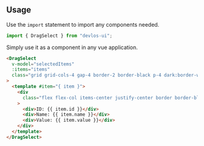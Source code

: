 ## Usage

Use the `import` statement to import any components needed.

```js
import { DragSelect } from "devlos-ui";
```

Simply use it as a component in any vue application.

```html
<DragSelect
  v-model="selectedItems"
  :items="items"
  class="grid grid-cols-4 gap-4 border-2 border-black p-4 dark:border-white"
>
  <template #item="{ item }">
    <div
      class="flex flex-col items-center justify-center border border-black p-2 dark:border-white"
    >
      <div>ID: {{ item.id }}</div>
      <div>Name: {{ item.name }}</div>
      <div>Value: {{ item.value }}</div>
    </div>
  </template>
</DragSelect>
```

